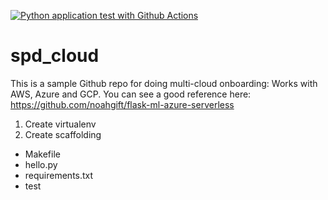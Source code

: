 [![Python application test with Github Actions](https://github.com/guilhascorreia24/spd_cloud/actions/workflows/blank.yml/badge.svg)](https://github.com/guilhascorreia24/spd_cloud/actions/workflows/blank.yml)

# spd_cloud
This is a sample Github repo for doing multi-cloud onboarding: Works with AWS, Azure and GCP. 
You can see a good reference here: https://github.com/noahgift/flask-ml-azure-serverless

1. Create virtualenv
2. Create scaffolding

* Makefile
* hello.py
* requirements.txt
* test
